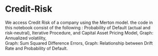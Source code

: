 # Credit-Risk
We access Credit Risk of a company using the Merton model. the code in this notebook consist of the following : 
Probability of Default (actual and risk-neutral),  Iterative Procedure, and  Capital Asset Pricing Model, 
Graph: Annualized volatility,  
Graph: Sum Squared Difference Errors,
Graph: Relationship between Drift Rate and Probability of Default.
